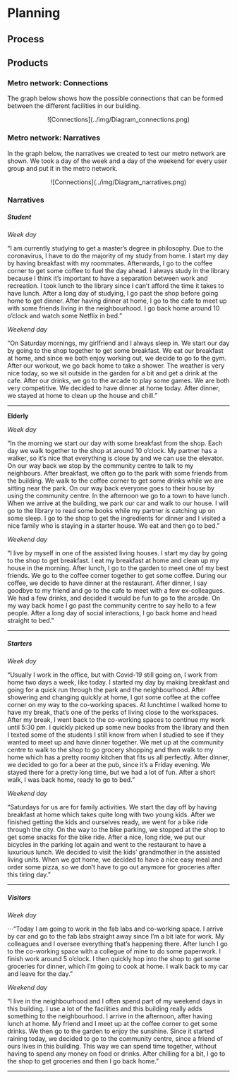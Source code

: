 # Planning

## Process

## Products
### Metro network: Connections
The graph below shows how the possible connections that can be formed between the different facilities in our building.
<center>
    ![Connections](../img/Diagram_connections.png)
</center>

### Metro network: Narratives
In the graph below, the narratives we created to test our metro network are shown. We took a day of the week and a day of the weekend for every user group and put it in the metro network.
<center>
    ![Connections](../img/Diagram_narratives.png)
</center>

### Narratives
##### Student

*Week day*

“I am currently studying to get a master’s degree in philosophy. Due to the coronavirus, I have to do the majority of my study from home. I start my day by having breakfast with my roommates. Afterwards, I go to the coffee corner to get some coffee to fuel the day ahead. I always study in the library because I think it’s important to have a separation between work and recreation. I took lunch to the library since I can’t afford the time it takes to have lunch. After a long day of studying, I go past the shop before going home to get dinner. After having dinner at home, I go to the cafe to meet up with some friends living in the neighbourhood. I go back home around 10 o’clock and watch some Netflix in bed.”

*Weekend day*

“On Saturday mornings, my girlfriend and I always sleep in. We start our day by going to the shop together to get some breakfast. We eat our breakfast at home, and since we both enjoy working out, we decide to go to the gym. After our workout, we go back home to take a shower. The weather is very nice today, so we sit outside in the garden for a bit and get a drink at the cafe. After our drinks, we go to the arcade to play some games. We are both very competitive. We decided to have dinner at home today. After dinner, we stayed at home to clean up the house and chill.”

---

**Elderly**

*Week day*

“In the morning we start our day with some breakfast from the shop. Each day 
we walk together to the shop at around 10 o’clock. My partner has a walker, so it’s nice that everything is close by and we can use the elevator. On our way back we stop by the community centre to talk to my neighbours. After breakfast, we often go to the park with some friends from the building. We walk to the coffee corner to get some drinks while we are sitting near the park. On our way back everyone goes to their house by using the community centre. In the afternoon we go to a town to have lunch. When we arrive at the building, we park our car and walk to our house. I will go to the library to read some books while my partner is catching up on some sleep. I go to the shop to get the ingredients for dinner and I visited a nice family who is staying in a starter house. We eat and then go to bed.” 


*Weekend day*

“I live by myself in one of the assisted living houses. I start my day by going to the shop to get breakfast. I eat my breakfast at home and clean up my house in the morning. After lunch, I go to the garden to meet one of my best friends. We go to the coffee corner together to get some coffee. During our coffee, we decide to have dinner at the restaurant. After dinner, I say goodbye to my friend and go to the cafe to meet with a few ex-colleagues. We had a few drinks, and decided it would be fun to go to the arcade. On my way back home I go past the community centre to say hello to a few people. After a long day of social interactions, I go back home and head straight to bed.”

---
##### Starters

*Week day*

“Usually I work in the office, but with Covid-19 still going on, I work from home two days a week, like today. I started my day by making breakfast and going for a quick run through the park and the neighbourhood. After showering and changing quickly at home, I got some coffee at the coffee corner on my way to the co-working spaces. At lunchtime I walked home to have my break, that’s one of the perks of living close to the workspaces. After my break, I went back to the co-working spaces to continue my work until 5:30 pm. I quickly picked up some new books from the library and then I texted some of the students I still know from when I studied to see if they wanted to meet up and have dinner together. We met up at the community centre to walk to the shop to go grocery shopping and then walk to my home which has a pretty roomy kitchen that fits us all perfectly. After dinner, we decided to go for a beer at the pub, since it’s a Friday evening. We stayed there for a pretty long time, but we had a lot of fun. After a short walk, I was back home, ready to go to bed.”

*Weekend day*

“Saturdays for us are for family activities. We start the day off by having breakfast at home which takes quite long with two young kids. After we finished getting the kids and ourselves ready, we went for a bike ride through the city. On the way to the bike parking, we stopped at the shop to get some snacks for the bike ride. After a nice, long ride, we put our bicycles in the parking lot again and went to the restaurant to have a luxurious lunch. We decided to visit the kids’ grandmother in the assisted living units. When we got home, we decided to have a nice easy meal and order some pizza, so we don’t have to go out anymore for groceries after this tiring day.”

---
##### Visitors

*Week day*

⋅⋅⋅“Today I am going to work in the fab labs and co-working space. I arrive by car and go to the fab labs straight away since I’m a bit late for work. My colleagues and I oversee everything that’s happening there. After lunch I go to the co-working space with a collegue of mine to do some paperwork. I finish work around 5 o’clock. I then quickly hop into the shop to get some groceries for dinner, which I’m going to cook at home. I walk back to my car and leave for the day.”

*Weekend day*

“I live in the neighbourhood and I often spend part of my weekend days in this building. I use a lot of the facilities and this building really adds something to the neighbourhood. I arrive in the afternoon, after having lunch at home. My friend and I meet up at the coffee corner to get some drinks. We then go to the garden to enjoy the sunshine. Since it started raining today, we decided to go to the community centre, since a friend of ours lives in this building. This way we can spend time together, without having to spend any money on food or drinks. After chilling for a bit, I go to the shop to get groceries and then I go back home.”

---